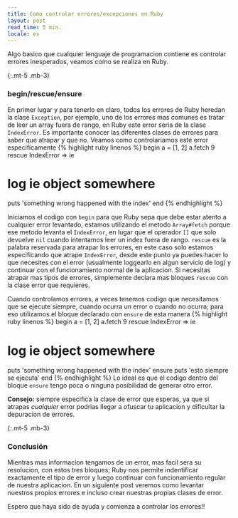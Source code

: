 ```yaml
---
title: Como controlar errores/excepciones en Ruby
layout: post
read_time: 5 min.
locale: es
---
```


Algo basico que cualquier lenguaje de programacion contiene es controlar errores inesperados, veamos como se realiza en Ruby.

{:.mt-5 .mb-3}
### begin/rescue/ensure

En primer lugar y para tenerlo en claro, todos los errores de Ruby heredan la clase `Exception`, por ejemplo, uno de los errores mas comunes es tratar de leer un array fuera de rango, en Ruby este error seria de la clase `IndexError`. Es importante conocer las diferentes clases de errores para saber que atrapar y que no. Veamos como controlariamos este error especificamente
{% highlight ruby linenos %}
begin
  a = [1, 2]
  a.fetch 9
rescue IndexError => ie
  # log ie object somewhere
  puts 'something wrong happened with the index'
end
{% endhighlight %}

Iniciamos el codigo con `begin` para que Ruby sepa que debe estar atento a cualquier error levantado, estamos utilizando el metodo `Array#fetch` porque ese metodo levanta el `IndexError`, en lugar que el operador `[]` que solo devuelve `nil` cuando intentamos leer un index fuera de rango.
`rescue` es la palabra reservada para atrapar los errores, en este caso solo estamos especificando que atrape `IndexError`, desde este punto ya puedes hacer lo que necesites con el error (usualmente loggearlo en algun servicio de log) y continuar con el funcionamiento normal de la aplicacion. Si necesitas atrapar mas tipos de errores, simplemente declara mas bloques `rescue` con la clase error que requieres.

Cuando controlamos errores, a veces tenemos codigo que necesitamos que se ejecute siempre, cuando ocurra un error o cuando no ocurra; para eso utilizamos el bloque declarado con `ensure` de esta manera
{% highlight ruby linenos %}
begin
  a = [1, 2]
  a.fetch 9
rescue IndexError => ie
  # log ie object somewhere
  puts 'something wrong happened with the index'
ensure
  puts 'esto siempre se ejecuta'
end
{% endhighlight %}
Lo ideal es que el codigo dentro del bloque `ensure` tengo poca o ninguna posibilidad de generar otro error.

**Consejo:** siempre especifica la clase de error que esperas, ya que si atrapas *cualquier* error podrias llegar a ofuscar tu aplicacion y dificultar la depuracion de errores.

{:.mt-5 .mb-3}
### Conclusión

Mientras mas informacion tengamos de un error, mas facil sera su resolucion, con estos tres bloques; Ruby nos permite indentificar exactamente el tipo de error y luego continuar con funcionamiento regular de nuestra aplicacion. En un siguiente post veremos como levantar nuestros propios errores e incluso crear nuestras propias clases de error.

Espero que haya sido de ayuda y comienza a controlar los errores!!
